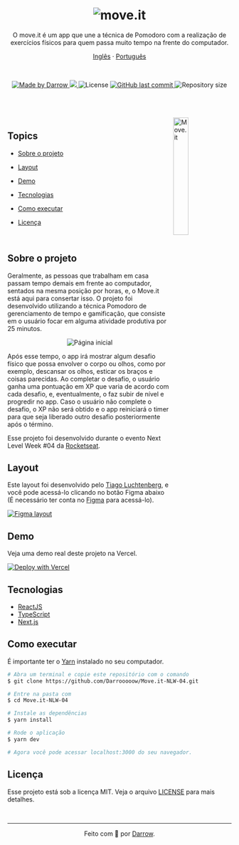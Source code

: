 <h1 align="center">
  <img alt="move.it" title="move.it" src="public/logo-full.svg" />
</h1>

<p align="center">O move.it é um app que une a técnica de Pomodoro com a realização de exercícios físicos para quem passa muito tempo na frente do computador.</p>

<p align="center">
    <a href="README.md">Inglês</a>
    ·
    <a href="README-pt.md">Português</a>
</p>

<br>

<p align="center">

  <a href="https://github.com/Darrooooow">
    <img src="https://img.shields.io/static/v1?label=feitor por&message=Darrow&color=5965e0&labelColor=000000&style=<STYLE>&logo=github" alt="Made by Darrow" title="Made by Darrow">
  </a>

  <a aria-label="NLW 04" href="https://nextlevelweek.com/">
    <img src="https://img.shields.io/badge/NLW-04-8257E5?&color=5965e0&labelColor=000000"></img>
  </a>

  <img src="https://img.shields.io/static/v1?label=licen%C3%A7a&message=MIT&color=5965e0&labelColor=000000&style=<STYLE>&logo=github" alt="License" title="License">

  <a href="https://github.com/Darrooooow/Move.it-NLW-04/commits/main">
    <img alt="GitHub last commit" src="https://img.shields.io/github/last-commit/Darrooooow/Move.it-NLW-04?&color=5965e0&labelColor=000000">
  </a>

  <img alt="Repository size" src="https://img.shields.io/github/repo-size/Darrooooow/Move.it-NLW-04?color=5965e0&labelColor=000000">
</p>

<br>
<br>
<br>


<img align="right" src=".github/icon.svg" width="26%" alt="Move.it">

## Topics

* [Sobre o projeto](#sobre-o-projeto)

* [Layout](#layout)

* [Demo](#demo)

* [Tecnologias](#Tecnologias)

* [Como executar](#como-executar)

* [Licença](#licença)

<br>

## Sobre o projeto

Geralmente, as pessoas que trabalham em casa passam tempo demais em frente ao computador, sentados na mesma posição por horas, e, o Move.it está aqui para consertar isso. O projeto foi desenvolvido utilizando a técnica Pomodoro de gerenciamento de tempo e gamificação, que consiste em o usuário focar em alguma atividade produtiva por 25 minutos. 

<p align="center">
  <img src=".github/cover.png" alt="Página inicial">
</p>

Após esse tempo, o app irá mostrar algum desafio físico que possa envolver o corpo ou olhos, como por exemplo, descansar os olhos, esticar os braços e coisas parecidas. Ao completar o desafio, o usuário ganha uma pontuação em XP que varia de acordo com cada desafio, e, eventualmente, o faz subir de nível e progredir no app. Caso o usuário não complete o desafio, o XP não será obtido e o app reiniciará o timer para que seja liberado outro desafio posteriormente após o término.

Esse projeto foi desenvolvido durante o evento Next Level Week #04 da <a href="https://rocketseat.com.br/">Rocketseat</a>.

## Layout

Este layout foi desenvolvido pelo <a href="https://www.instagram.com/tiagoluchtenberg/">Tiago Luchtenberg</a>, e você pode acessá-lo clicando no botão Figma abaixo (É necessário ter conta no <a href="https://www.figma.com/">Figma</a> para acessá-lo).

<a href="https://www.figma.com/file/ScJHqqEWYjRGlTfeeYc4Et/Move.it-1.0-(Copy)?node-id=160%3A2761">
  <img alt="Figma layout" src="https://img.shields.io/badge/figma%20-%236E40C9.svg?color=000000&style=for-the-badge&logo=figma&logoColor=dark-orange"/>
</a>


## Demo

Veja uma demo real deste projeto na Vercel.

[![Deploy with Vercel](https://vercel.com/button)](https://moveit-darrow.vercel.app/)
## Tecnologias

* <a href="https://reactjs.org/">ReactJS</a>
* <a href="https://www.typescriptlang.org/">TypeScript</a>
* <a __blank href="https://nextjs.org/">Next.js</a>

## Como executar

É importante ter o <a href="https://yarnpkg.com/">Yarn</a> instalado no seu computador.

```bash
# Abra um terminal e copie este repositório com o comando
$ git clone https://github.com/Darrooooow/Move.it-NLW-04.git

# Entre na pasta com 
$ cd Move.it-NLW-04

# Instale as dependências
$ yarn install

# Rode o aplicação
$ yarn dev

# Agora você pode acessar localhost:3000 do seu navegador.
```
## Licença

Esse projeto está sob a licença MIT. Veja o arquivo <a href="https://github.com/Darrooooow/Move.it-NLW-04/blob/main/LICENSE.md">LICENSE</a> para mais detalhes.

<br>
<hr>

<p align="center">Feito com 💜 por <a href="https://github.com/Darrooooow">Darrow</a>.</p>
